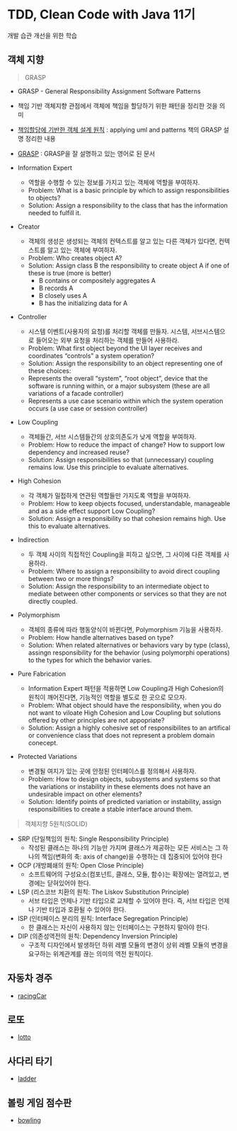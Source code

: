 # TDD, Clean Code with Java 11기

개발 습관 개선을 위한 학습

## 객체 지향

> GRASP

* GRASP - General Responsibility Assignment Software Patterns
* 책임 기반 객체지향 관점에서 객체에 책임을 할당하기 위한 패턴을 정리한 것을 의미
* [책임할당에 기반한 객체 설계 원칙](http://contents.kocw.or.kr/KOCW/document/2014/Seowon/SongHaesang/08.pdf) : applying uml and patterns 책의 GRASP 설명 정리한 내용
* [GRASP](http://www.kamilgrzybek.com/design/grasp-explained/) : GRASP을 잘 설명하고 있는 영어로 된 문서

* Information Expert
	* 역할을 수행할 수 있는 정보를 가지고 있는 객체에 역할을 부여하자.
	* Problem: What is a basic principle by which to assign responsibilities to objects?
	* Solution: Assign a responsibility to the class that has the information needed to fulfill it.
* Creator
	* 객체의 생성은 생성되는 객체의 컨텍스트를 알고 있는 다른 객체가 있다면, 컨텍스트를 알고 있는 객체에 부여하자.
	* Problem: Who creates object A?
	* Solution: Assign class B the responsibility to create object A if one of these is true (more is better)
		* B contains or compositely aggregates A
		* B records A
		* B closely uses A
		* B has the initializing data for A
* Controller
	* 시스템 이벤트(사용자의 요청)를 처리할 객체를 만들자. 시스템, 서브시스템으로 들어오는 외부 요청을 처리하는 객체를 만들어 사용하라.
	* Problem: What first object beyond the UI layer receives and coordinates “controls” a system operation?
	* Solution: Assign the responsibility to an object representing one of these choices:
	* Represents the overall “system”, “root object”, device that the software is running within, or a major
	  subsystem (these are all variations of a facade controller)
	* Represents a use case scenario within which the system operation occurs (a use case or session controller)
* Low Coupling
	* 객체들간, 서브 시스템들간의 상호의존도가 낮게 역할을 부여하자.
	* Problem: How to reduce the impact of change? How to support low dependency and increased reuse?
	* Solution: Assign responsibilities so that (unnecessary) coupling remains low. Use this principle to evaluate
	  alternatives.
* High Cohesion
	* 각 객체가 밀접하게 연관된 역할들만 가지도록 역할을 부여하자.
	* Problem: How to keep objects focused, understandable, manageable and as a side effect support Low Coupling?
	* Solution: Assign a responsibility so that cohesion remains high. Use this to evaluate alternatives.
* Indirection
	* 두 객체 사이의 직접적인 Coupling을 피하고 싶으면, 그 사이에 다른 객체를 사용하라.
	* Problem: Where to assign a responsibility to avoid direct coupling between two or more things?
	* Solution: Assign the responsibility to an intermediate object to mediate between other components or services
	  so that they are not directly coupled.
* Polymorphism
	* 객체의 종류에 따라 행동양식이 바뀐다면, Polymorphism 기능을 사용하자.
	* Problem: How handle alternatives based on type?
	* Solution: When related alternatives or behaviors vary by type (class), assingn responsibility for the
	  behavior (using polymorphi operations) to the types for which the behavior varies.
* Pure Fabrication
	* Information Expert 패턴을 적용하면 Low Coupling과 High Cohesion의 원칙이 깨어진다면, 기능적인 역할을 별도로 한 곳으로 모으자.
	* Problem: What object should have the responsibility, when you do not want to viloate High Cohesion and Low
	  Coupling but solutions offered by other principles are not appopriate?
	* Solution: Assign a highly cohesive set of responsibilites to an artifical or convenience class that does not
	  represent a problem domain conecept.
* Protected Variations
	* 변경될 여지가 있는 곳에 안정된 인터페이스를 정의해서 사용하자.
	* Problem: How to design objects, subsystems and systems so that the variations or instability in these
	  elements does not have an undesirable impact on other elements?
	* Solution: Identify points of predicted variation or instability, assign responsibilities to create a stable
	  interface around them.

> 객체지향 5원칙(SOLID)

* SRP (단일책임의 원칙: Single Responsibility Principle)
	* 작성된 클래스는 하나의 기능만 가지며 클래스가 제공하는 모든 서비스는 그 하나의 책임(변화의 축: axis of change)을 수행하는 데 집중되어 있어야 한다
* OCP (개방폐쇄의 원칙: Open Close Principle)
	* 소프트웨어의 구성요소(컴포넌트, 클래스, 모듈, 함수)는 확장에는 열려있고, 변경에는 닫혀있어야 한다.
* LSP (리스코브 치환의 원칙: The Liskov Substitution Principle)
	* 서브 타입은 언제나 기반 타입으로 교체할 수 있어야 한다. 즉, 서브 타입은 언제나 기반 타입과 호환될 수 있어야 한다.
* ISP (인터페이스 분리의 원칙: Interface Segregation Principle)
	* 한 클래스는 자신이 사용하지 않는 인터페이스는 구현하지 말아야 한다.
* DIP (의존성역전의 원칙: Dependency Inversion Principle)
	* 구조적 디자인에서 발생하던 하위 레벨 모듈의 변경이 상위 레벨 모듈의 변경을 요구하는 위계관계를 끊는 의미의 역전 원칙이다.


## 자동차 경주

* [racingCar](tdd/racing.md)

## 로또

* [lotto](tdd/lotto.md)

## 사다리 타기

* [ladder](tdd/ladder.md)

## 볼링 게임 점수판

* [bowling](tdd/bowling.md)
